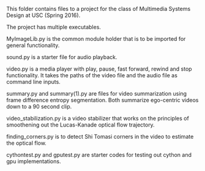 This folder contains files to a project for the class of Multimedia Systems Design at USC (Spring 2016).

The project has multiple executables.

MyImageLib.py is the common module holder that is to be imported for general functionality.

sound.py is a starter file for audio playback.

video.py is a media player with play, pause, fast forward, rewind and stop functionality. It takes the paths of the video file and the audio file as command line inputs.

summary.py and summary(1).py are files for video summarization using frame difference entropy segmentation. Both summarize ego-centric videos down to a 90 second clip.

video_stabilization.py is a video stabilizer that works on the principles of smoothening out the Lucas-Kanade optical flow trajectory.

finding_corners.py is to detect Shi Tomasi corners in the video to estimate the optical flow.

cythontest.py and gputest.py are starter codes for testing out cython and gpu implementations.
